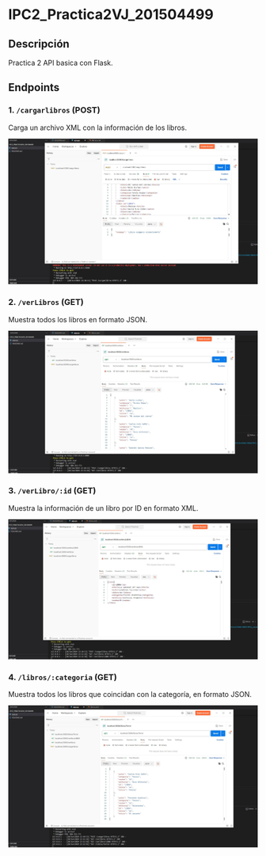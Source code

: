 # IPC2_Practica2VJ_201504499

## Descripción

Practica 2 API basica con Flask.

## Endpoints

### 1. `/cargarlibros` (POST)
Carga un archivo XML con la información de los libros.

![cargalibros](https://github.com/AElfwine3/IPC2_Practica2VJ_201504499/blob/main/img/cargalibros.jpg)

### 2. `/verLibros` (GET)
Muestra todos los libros en formato JSON.

![verlibros](https://github.com/AElfwine3/IPC2_Practica2VJ_201504499/blob/main/img/verlibros.jpg)

### 3. `/verLibro/:id` (GET)
Muestra la información de un libro por ID en formato XML.

![verlibro](https://github.com/AElfwine3/IPC2_Practica2VJ_201504499/blob/main/img/verlibro.jpg)

### 4. `/libros/:categoria` (GET)
Muestra todos los libros que coincidan con la categoría, en formato JSON.

![categoria](https://github.com/AElfwine3/IPC2_Practica2VJ_201504499/blob/main/img/categorias.jpg)
